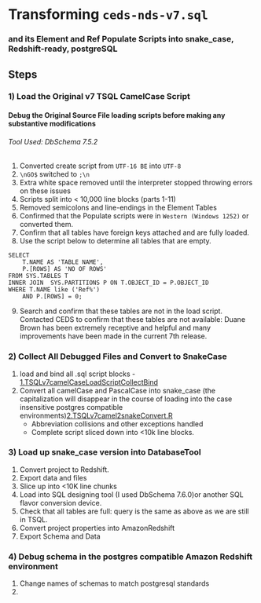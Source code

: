 # Transforming `ceds-nds-v7.sql` 
### and its Element and Ref Populate Scripts into snake_case, Redshift-ready, postgreSQL

## Steps

### 1) Load the Original v7 TSQL CamelCase Script
#### Debug the Original Source File loading scripts before making any substantive modifications
###### Tool Used: DbSchema 7.5.2
1) Converted create script from `UTF-16 BE` into `UTF-8`
2) `\nGO$` switched to `;\n`
3) Extra white space removed until the interpreter stopped throwing errors on these issues
4) Scripts split into < 10,000 line blocks (parts 1-11)
5) Removed semicolons and line-endings in the Element Tables
6) Confirmed that the Populate scripts were in `Western (Windows 1252)` or converted them.
7) Confirm that all tables have foreign keys attached and are fully loaded.
8) Use the script below to determine all tables that are empty.
```
SELECT 
    T.NAME AS 'TABLE NAME',
    P.[ROWS] AS 'NO OF ROWS'
FROM SYS.TABLES T 
INNER JOIN  SYS.PARTITIONS P ON T.OBJECT_ID = P.OBJECT_ID
WHERE T.NAME like ('Ref%')
    AND P.[ROWS] = 0;
```
9) Search and confirm that these tables are not in the load script. Contacted CEDS to confirm that these tables are not available: Duane Brown has been extremely receptive and helpful and many improvements have been made in the current 7th release.

### 2) Collect All Debugged Files and Convert to SnakeCase
1) load and bind all .sql script blocks - [1.TSQLv7camelCaseLoadScriptCollectBind](https://github.com/leerssej/aws_ceds_v7/blob/master/1.TSQLv7camelCaseLoadScriptCollectBind.R)
2) Convert all camelCase and PascalCase into snake_case (the capitalization will disappear in the course of loading into the case insensitive postgres compatible environments)[2.TSQLv7camel2snakeConvert.R](https://github.com/leerssej/aws_ceds_v7/blob/master/2.TSQLv7camel2snakeConvert.R)
    * Abbreviation collisions and other exceptions handled
    * Complete script sliced down into <10k line blocks.
    
### 3) Load up snake_case version into DatabaseTool
1) Convert project to Redshift.
2) Export data and files
3) Slice up into <10K line chunks
4) Load into SQL designing tool (I used DbSchema 7.6.0)or another SQL flavor conversion device.
5) Check that all tables are full: query is the same as above as we are still in TSQL.
6) Convert project properties into AmazonRedshift
7) Export Schema and Data

### 4) Debug schema in the postgres compatible Amazon Redshift environment
1) Change names of schemas to match postgresql standards
2) 